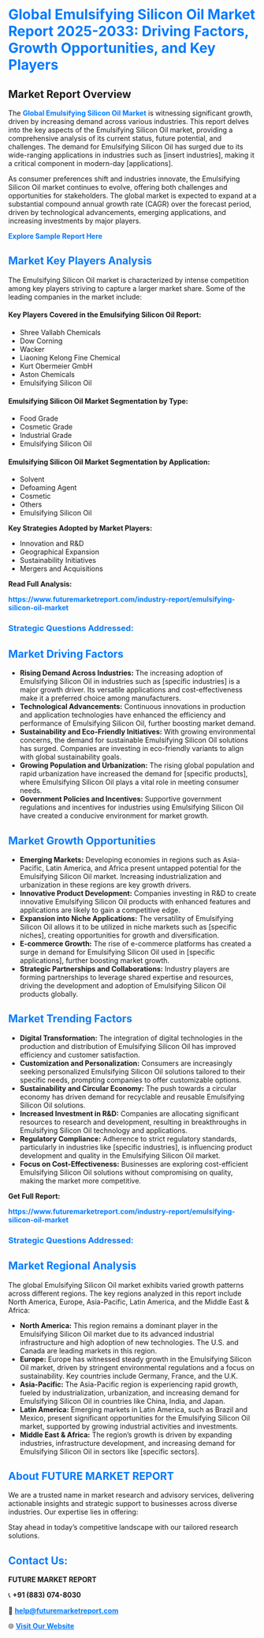 <h1 style="color: #007BFF;">Global Emulsifying Silicon Oil Market Report 2025-2033: Driving Factors, Growth Opportunities, and Key Players</h1>

<section id="overview">
<h2>Market Report Overview</h2>
<p>The <a href="https://www.futuremarketreport.com/industry-report/emulsifying-silicon-oil-market" style="color: #007BFF; text-decoration: none;"><strong>Global Emulsifying Silicon Oil Market</strong></a> is witnessing significant growth, driven by increasing demand across various industries. This report delves into the key aspects of the Emulsifying Silicon Oil market, providing a comprehensive analysis of its current status, future potential, and challenges. The demand for Emulsifying Silicon Oil has surged due to its wide-ranging applications in industries such as [insert industries], making it a critical component in modern-day [applications].</p>
<p>As consumer preferences shift and industries innovate, the Emulsifying Silicon Oil market continues to evolve, offering both challenges and opportunities for stakeholders. The global market is expected to expand at a substantial compound annual growth rate (CAGR) over the forecast period, driven by technological advancements, emerging applications, and increasing investments by major players.</p>
</section>

<section id="overview">
<p><a href="https://www.futuremarketreport.com/request-sample/reportId=98859" style="color: #007BFF; text-decoration: none;"><strong>Explore Sample Report Here</strong></a></p>
</section>

<section id="key-players">
<h2 style="color: #007BFF;">Market Key Players Analysis</h2>
<p>The Emulsifying Silicon Oil market is characterized by intense competition among key players striving to capture a larger market share. Some of the leading companies in the market include:</p>
<h4>Key Players Covered in the Emulsifying Silicon Oil Report:</h4>
<ul><li>Shree Vallabh Chemicals</li><li>Dow Corning</li><li>Wacker</li><li>Liaoning Kelong Fine Chemical</li><li>Kurt Obermeier GmbH</li><li>Aston Chemicals</li><li>Emulsifying Silicon Oil</li></ul>
<h4>Emulsifying Silicon Oil Market Segmentation by Type:</h4>
<ul><li>Food Grade</li><li>Cosmetic Grade</li><li>Industrial Grade</li><li>Emulsifying Silicon Oil</li></ul>

<h4>Emulsifying Silicon Oil Market Segmentation by Application:</h4>
<ul><li>Solvent</li><li>Defoaming Agent</li><li>Cosmetic</li><li>Others</li><li>Emulsifying Silicon Oil</li></ul>
<p><strong>Key Strategies Adopted by Market Players:</strong></p>
<ul>
<li>Innovation and R&D</li>
<li>Geographical Expansion</li>
<li>Sustainability Initiatives</li>
<li>Mergers and Acquisitions</li>
</ul>
</section>

<section>
<p><strong>Read Full Analysis: </strong></p><a href="https://www.futuremarketreport.com/industry-report/emulsifying-silicon-oil-market" style="color: #007BFF; text-decoration: none;"><strong>https://www.futuremarketreport.com/industry-report/emulsifying-silicon-oil-market</strong></a>
<h3 style="color: #007BFF;">Strategic Questions Addressed:</h3>
</section>

<section id="driving-factors">
<h2 style="color: #007BFF;">Market Driving Factors</h2>
<ul>
<li><strong>Rising Demand Across Industries:</strong> The increasing adoption of Emulsifying Silicon Oil in industries such as [specific industries] is a major growth driver. Its versatile applications and cost-effectiveness make it a preferred choice among manufacturers.</li>
<li><strong>Technological Advancements:</strong> Continuous innovations in production and application technologies have enhanced the efficiency and performance of Emulsifying Silicon Oil, further boosting market demand.</li>
<li><strong>Sustainability and Eco-Friendly Initiatives:</strong> With growing environmental concerns, the demand for sustainable Emulsifying Silicon Oil solutions has surged. Companies are investing in eco-friendly variants to align with global sustainability goals.</li>
<li><strong>Growing Population and Urbanization:</strong> The rising global population and rapid urbanization have increased the demand for [specific products], where Emulsifying Silicon Oil plays a vital role in meeting consumer needs.</li>
<li><strong>Government Policies and Incentives:</strong> Supportive government regulations and incentives for industries using Emulsifying Silicon Oil have created a conducive environment for market growth.</li>
</ul>
</section>

<section id="growth-opportunities">
<h2 style="color: #007BFF;">Market Growth Opportunities</h2>
<ul>
<li><strong>Emerging Markets:</strong> Developing economies in regions such as Asia-Pacific, Latin America, and Africa present untapped potential for the Emulsifying Silicon Oil market. Increasing industrialization and urbanization in these regions are key growth drivers.</li>
<li><strong>Innovative Product Development:</strong> Companies investing in R&D to create innovative Emulsifying Silicon Oil products with enhanced features and applications are likely to gain a competitive edge.</li>
<li><strong>Expansion into Niche Applications:</strong> The versatility of Emulsifying Silicon Oil allows it to be utilized in niche markets such as [specific niches], creating opportunities for growth and diversification.</li>
<li><strong>E-commerce Growth:</strong> The rise of e-commerce platforms has created a surge in demand for Emulsifying Silicon Oil used in [specific applications], further boosting market growth.</li>
<li><strong>Strategic Partnerships and Collaborations:</strong> Industry players are forming partnerships to leverage shared expertise and resources, driving the development and adoption of Emulsifying Silicon Oil products globally.</li>
</ul>
</section>

<section id="trending-factors">
<h2 style="color: #007BFF;">Market Trending Factors</h2>
<ul>
<li><strong>Digital Transformation:</strong> The integration of digital technologies in the production and distribution of Emulsifying Silicon Oil has improved efficiency and customer satisfaction.</li>
<li><strong>Customization and Personalization:</strong> Consumers are increasingly seeking personalized Emulsifying Silicon Oil solutions tailored to their specific needs, prompting companies to offer customizable options.</li>
<li><strong>Sustainability and Circular Economy:</strong> The push towards a circular economy has driven demand for recyclable and reusable Emulsifying Silicon Oil solutions.</li>
<li><strong>Increased Investment in R&D:</strong> Companies are allocating significant resources to research and development, resulting in breakthroughs in Emulsifying Silicon Oil technology and applications.</li>
<li><strong>Regulatory Compliance:</strong> Adherence to strict regulatory standards, particularly in industries like [specific industries], is influencing product development and quality in the Emulsifying Silicon Oil market.</li>
<li><strong>Focus on Cost-Effectiveness:</strong> Businesses are exploring cost-efficient Emulsifying Silicon Oil solutions without compromising on quality, making the market more competitive.</li>
</ul>
</section>

<section>
<p><strong>Get Full Report: </strong></p><a href="https://www.futuremarketreport.com/industry-report/emulsifying-silicon-oil-market" style="color: #007BFF; text-decoration: none;"><strong>https://www.futuremarketreport.com/industry-report/emulsifying-silicon-oil-market</strong></a>
<h3 style="color: #007BFF;">Strategic Questions Addressed:</h3>
</section>


<section id="regional-analysis">
<h2 style="color: #007BFF;">Market Regional Analysis</h2>
<p>The global Emulsifying Silicon Oil market exhibits varied growth patterns across different regions. The key regions analyzed in this report include North America, Europe, Asia-Pacific, Latin America, and the Middle East & Africa:</p>
<ul>
<li><strong>North America:</strong> This region remains a dominant player in the Emulsifying Silicon Oil market due to its advanced industrial infrastructure and high adoption of new technologies. The U.S. and Canada are leading markets in this region.</li>
<li><strong>Europe:</strong> Europe has witnessed steady growth in the Emulsifying Silicon Oil market, driven by stringent environmental regulations and a focus on sustainability. Key countries include Germany, France, and the U.K.</li>
<li><strong>Asia-Pacific:</strong> The Asia-Pacific region is experiencing rapid growth, fueled by industrialization, urbanization, and increasing demand for Emulsifying Silicon Oil in countries like China, India, and Japan.</li>
<li><strong>Latin America:</strong> Emerging markets in Latin America, such as Brazil and Mexico, present significant opportunities for the Emulsifying Silicon Oil market, supported by growing industrial activities and investments.</li>
<li><strong>Middle East & Africa:</strong> The region’s growth is driven by expanding industries, infrastructure development, and increasing demand for Emulsifying Silicon Oil in sectors like [specific sectors].</li>
</ul>
</section>

<footer>
<h2 style="color: #007BFF;">About FUTURE MARKET REPORT</h2>
<p>We are a trusted name in market research and advisory services, delivering actionable insights and strategic support to businesses across diverse industries. Our expertise lies in offering:</p>

<p>Stay ahead in today’s competitive landscape with our tailored research solutions.</p>

<h2 style="color: #007BFF;">Contact Us:</h2>
<p><strong>FUTURE MARKET REPORT</strong></p>
<p>📞 <strong>+91 (883) 074-8030</strong></p>
<p>📧 <strong><a href="mailto:help@futuremarketreport.com" style="color: #007BFF;">help@futuremarketreport.com</a></strong></p>
<p>🌐 <strong><a href="https://www.futuremarketreport.com/" style="color: #007BFF;">Visit Our Website</a></strong></p>
</footer>
